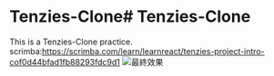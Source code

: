 # Tenzies-Clone# Tenzies-Clone

This is a Tenzies-Clone practice.
scrimba:https://scrimba.com/learn/learnreact/tenzies-project-intro-cof0d44bfad1fb88293fdc9d1
![最終效果](https://github.com/Greendayy/Tenzies-Clone/blob/main/public/291662603440_.pic.jpg)
